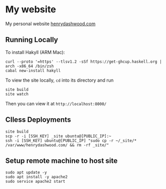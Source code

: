 # My website

My personal website [henrydashwood.com](http://www.henrydashwood.com)

## Running Locally

To install Hakyll (ARM Mac):

```shell
curl --proto '=https' --tlsv1.2 -sSf https://get-ghcup.haskell.org | arch -x86_64 /bin/zsh
cabal new-install hakyll
```

To view the site locally, `cd` into its directory and run

```shell
site build
site watch
```

Then you can view it at `http://localhost:8000/`

## CIless Deployments

```shell
site build
scp -r -i [SSH_KEY] _site ubuntu@[PUBLIC_IP]:~
ssh -i [SSH_KEY] ubuntu@[PUBLIC_IP] "sudo cp -r ~/_site/* /var/www/henrydashwood.com/ && rm -rf _site/"
```

## Setup remote machine to host site

```shell
sudo apt update -y
sudo apt install -y apache2
sudo service apache2 start
```

